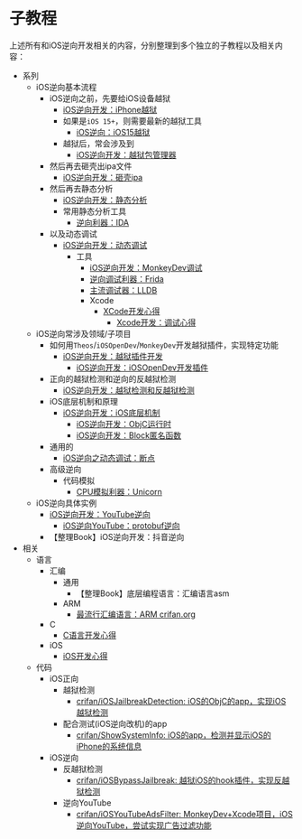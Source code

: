 # 子教程

上述所有和iOS逆向开发相关的内容，分别整理到多个独立的子教程以及相关内容：

* 系列
  * iOS逆向基本流程
    * iOS逆向之前，先要给iOS设备越狱
      * [iOS逆向开发：iPhone越狱](https://book.crifan.org/books/ios_re_iphone_jailbreak/website/)
      * 如果是`iOS 15+`，则需要最新的越狱工具
        * [iOS逆向：iOS15越狱](https://book.crifan.org/books/ios_re_ios15_jailbreak/website/)
      * 越狱后，常会涉及到
        * [iOS逆向开发：越狱包管理器](https://book.crifan.org/books/ios_re_package_manager/website/)
    * 然后再去砸壳出ipa文件
      * [iOS逆向开发：砸壳ipa](https://book.crifan.org/books/ios_re_crack_shell_ipa/website/)
    * 然后再去静态分析
      * [iOS逆向开发：静态分析](https://book.crifan.org/books/ios_re_static_analysis/website/)
      * 常用静态分析工具
        * [逆向利器：IDA](https://book.crifan.org/books/reverse_tool_ida/website/)
    * 以及动态调试
      * [iOS逆向开发：动态调试](https://book.crifan.org/books/ios_re_dynamic_debug/website/)
        * 工具
          * [iOS逆向开发：MonkeyDev调试](https://book.crifan.org/books/ios_re_monkeydev_debug/website/)
          * [逆向调试利器：Frida](https://book.crifan.org/books/reverse_debug_frida/website/)
          * [主流调试器：LLDB](https://book.crifan.org/books/popular_debugger_lldb/website/)
          * Xcode
            * [XCode开发心得](https://book.crifan.org/books/xcode_dev_summary/website/)         
              * [Xcode开发：调试心得](http://book.crifan.org/books/xcode_dev_debug_summary/website/)
  * iOS逆向常涉及领域/子项目
    * 如何用`Theos`/`iOSOpenDev`/`MonkeyDev`开发越狱插件，实现特定功能
      * [iOS逆向开发：越狱插件开发](https://book.crifan.org/books/ios_re_jailbreak_tweak/website/)
        * [iOS逆向开发：iOSOpenDev开发插件](https://book.crifan.org/books/ios_re_iosopendev_tweak/website/)
    * 正向的越狱检测和逆向的反越狱检测
      * [iOS逆向开发：越狱检测和反越狱检测](https://book.crifan.org/books/ios_re_jb_detection/website/)
    * iOS底层机制和原理
      * [iOS逆向开发：iOS底层机制](https://book.crifan.org/books/ios_re_ios_internal/website/)
        * [iOS逆向开发：ObjC运行时](https://book.crifan.org/books/ios_re_objc_runtime/website/)
        * [iOS逆向开发：Block匿名函数](https://book.crifan.org/books/ios_re_objc_block/website/)
    * 通用的
      * [iOS逆向之动态调试：断点](https://book.crifan.org/books/ios_re_debug_breakpoint/website/)
    * 高级逆向
      * 代码模拟
        * [CPU模拟利器：Unicorn](https://book.crifan.org/books/cpu_emulator_unicorn/website/)
  * iOS逆向具体实例
    * [iOS逆向开发：YouTube逆向](https://book.crifan.org/books/ios_re_youtube_reverse/website/)
      * [iOS逆向YouTube：protobuf逆向](https://book.crifan.org/books/ios_re_protobuf_reverse/website/)
    * 【整理Book】iOS逆向开发：抖音逆向
* 相关
  * 语言
    * 汇编
      * 通用
        * 【整理Book】底层编程语言：汇编语言asm
      * ARM
        * [最流行汇编语言：ARM crifan.org](https://book.crifan.org/books/popular_assembly_arm/website/)
    * C
      * [C语言开发心得](https://book.crifan.org/books/c_lang_dev_summary/website/)
    * iOS
      * [iOS开发心得](https://book.crifan.org/books/ios_dev_summary/website/)
  * 代码
    * iOS正向
      * 越狱检测
        * [crifan/iOSJailbreakDetection: iOS的ObjC的app，实现iOS越狱检测](https://github.com/crifan/iOSJailbreakDetection)
      * 配合测试(iOS逆向改机)的app
        * [crifan/ShowSystemInfo: iOS的app，检测并显示iOS的iPhone的系统信息](https://github.com/crifan/ShowSystemInfo)
    * iOS逆向
      * 反越狱检测
        * [crifan/iOSBypassJailbreak: 越狱iOS的hook插件，实现反越狱检测](https://github.com/crifan/iOSBypassJailbreak)
      * 逆向YouTube
        * [crifan/iOSYouTubeAdsFilter: MonkeyDev+Xcode项目，iOS逆向YouTube，尝试实现广告过滤功能](https://github.com/crifan/iOSYouTubeAdsFilter)

